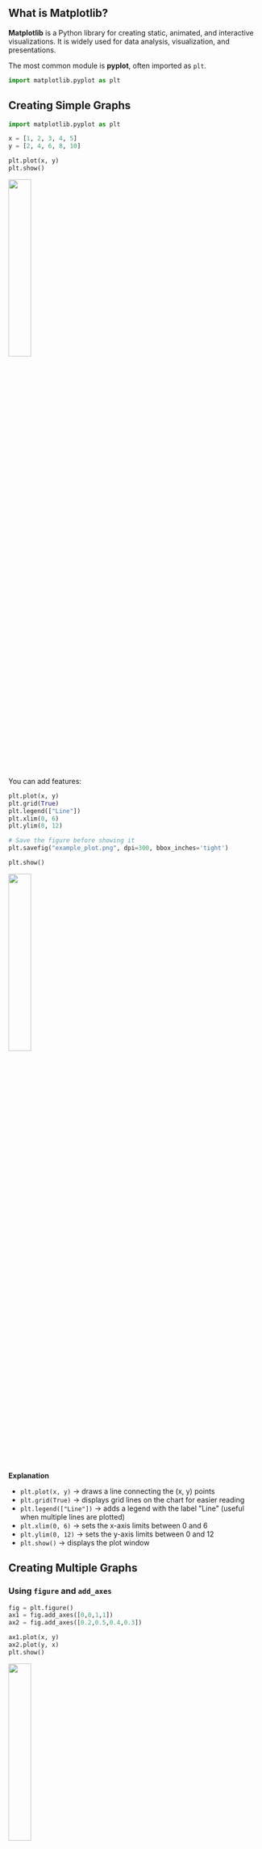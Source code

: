 ## What is Matplotlib?

**Matplotlib** is a Python library for creating static, animated, and interactive visualizations.
It is widely used for data analysis, visualization, and presentations.

The most common module is **pyplot**, often imported as `plt`.

```python
import matplotlib.pyplot as plt
```

## Creating Simple Graphs

```python
import matplotlib.pyplot as plt

x = [1, 2, 3, 4, 5]
y = [2, 4, 6, 8, 10]

plt.plot(x, y)
plt.show()
```

<img src="images/ex1.png" style="width: 30%">

You can add features:

```python
plt.plot(x, y)
plt.grid(True)
plt.legend(["Line"])
plt.xlim(0, 6)
plt.ylim(0, 12)

# Save the figure before showing it
plt.savefig("example_plot.png", dpi=300, bbox_inches='tight')

plt.show()
```

<img src="images/ex2.png" style="width: 30%">

**Explanation**

* `plt.plot(x, y)` → draws a line connecting the (x, y) points
* `plt.grid(True)` → displays grid lines on the chart for easier reading
* `plt.legend(["Line"])` → adds a legend with the label "Line" (useful when multiple lines are plotted)
* `plt.xlim(0, 6)` → sets the x-axis limits between 0 and 6
* `plt.ylim(0, 12)` → sets the y-axis limits between 0 and 12
* `plt.show()` → displays the plot window

## Creating Multiple Graphs

### Using `figure` and `add_axes`

```python
fig = plt.figure()
ax1 = fig.add_axes([0,0,1,1])
ax2 = fig.add_axes([0.2,0.5,0.4,0.3])

ax1.plot(x, y)
ax2.plot(y, x)
plt.show()
```

<img src="images/ex3.png" style="width: 30%">

**Explanation**

* `fig = plt.figure()` → creates a new, empty figure canvas to draw on
* `fig.add_axes([left, bottom, width, height])` → adds an axes (plot area) to the figure using **normalized figure coordinates** (0–1). Here `ax1` fills the whole figure, and `ax2` is a smaller axes placed at `(0.2, 0.5)` with size `(0.4, 0.3)`
* `ax1.plot(...)` / `ax2.plot(...)` → each axes draws independently; you control titles, labels, limits, etc., per-axes (e.g., `ax2.set_title("Inset")`)
* `plt.show()` → renders the figure with both axes visible

> Tip: `add_axes` gives full manual control over placement. If you want evenly spaced grids, prefer `plt.subplots(...)`

### Using `subplots`

```python
fig, axes = plt.subplots(1, 2)

axes[0].plot(x, y)
axes[1].plot(y, x)

plt.show()
```

<img src="images/ex4.png" style="width: 30%">

**Explanation**

* `plt.subplots(rows, cols)` creates a **grid (table) of axes** with the given number of rows and columns
* When rows or cols > 1, `axes` is a NumPy array of Axes objects. Index as `axes[row, col]` (or `axes[i]` for a 1D case)
* In the example above we created **1 row × 2 columns**, so `axes` is 1D with length 2: `axes[0]`, `axes[1]`

### 2×2 structure (rows=2, cols=2)

```python
fig, axes = plt.subplots(2, 2, figsize=(8, 6))  # 2 rows × 2 cols

# Top-left (row 0, col 0)
axes[0, 0].plot(x, y)
axes[0, 0].set_title("Top-Left")

# Top-right (row 0, col 1)
axes[0, 1].plot(y, x)
axes[0, 1].set_title("Top-Right")

# Bottom-left (row 1, col 0)
axes[1, 0].scatter(x, y)
axes[1, 0].set_title("Bottom-Left")

# Bottom-right (row 1, col 1)
axes[1, 1].hist([1,2,2,3,3,3,4,5], bins=5)
axes[1, 1].set_title("Bottom-Right")

# Global adjustments
fig.suptitle("2×2 Subplots Grid")
plt.tight_layout()
plt.show()
```

<img src="images/ex5.png" style="width: 40%">

**Notes**

* Use `figsize=(w, h)` to control figure size
* `fig.suptitle` adds a title for the whole grid (the figure)
* `plt.tight_layout()` improves spacing between subplots

## Customizing the Graph

```python
# Data
x = np.linspace(0, 10, 100)
y = np.sin(x)
y2 = np.cos(x)

# Create the figure and axis
fig, graph = plt.subplots(figsize=(8, 6))

# Plot with all the mentioned features
# First line: customized color, line width (lw), line style (ls), marker, and marker size
graph.plot(x, y, label='Sine Wave', color='#15d15a', lw=10, ls='--', marker='o', markersize=8)

# Second line: another set of customization
graph.plot(x, y2, label='Cosine Wave', color='red', lw=3, linestyle='-', marker='x', markersize=8)

# Set title, labels, and legend
graph.set_title('Customized Chart', fontsize=24)
graph.set_xlabel('X-axis', fontsize=12)
graph.set_ylabel('Y-axis', fontsize=12)

# Add legend
graph.legend()

# Add grid
graph.grid(True)

# Show the plot
plt.tight_layout()
plt.show()
```

<img src="images/ex6.png" style="width: 30%">

Parameters:

* **marker** → shape of points (e.g., `o`, `s`, `^`)
* **lw** → line width
* **linestyle** → `-`, `--`, `:`, `-.`

## Drawing Two Graphs in the Same Axis

```python
plt.plot(x, y, label="Line 1")
plt.plot(x, [i**2 for i in x], label="Line 2")
plt.legend()
plt.show()
```

<img src="images/ex7.png" style="width: 30%">

## Scatter Plot

```python
plt.scatter(x, y, color='blue')
plt.show()
```

<img src="images/ex8.png" style="width: 100%">

**Explanation**

* A scatter plot shows individual data points as markers.
* Useful for showing **relationships** or **correlations** between two variables.

## Bar Chart

```python
categories = ['A', 'B', 'C']
values = [5, 7, 3]

plt.bar(categories, values)
plt.show()
```

<img src="images/ex9.png" style="width: 30%">

**Explanation**

* A bar chart compares values across a few **categories**.
* Each bar’s height represents the value for that category.
* Great for **discrete comparisons** (e.g., sales by product).

## Histogram

```python
import numpy as np

data = np.random.randn(1000)

plt.hist(data, bins=30, color='green')
plt.show()
```

<img src="images/ex10.png" style="width: 30%">

**Explanation**

* A histogram shows the **distribution** of continuous data.
* `bins` splits the data range into intervals (like buckets). Here `bins=30` means 30 intervals.
* The height of each bar shows how many values fall into that interval.

